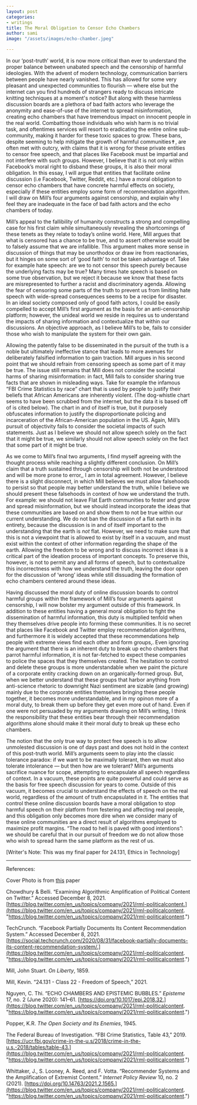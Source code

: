 ```yaml
---
layout: post
categories:
- writings
title: The Moral Obligation to Censor Echo Chambers
author: sami
image: "/assets/images/echo-chamber.jpeg"

---
```

In our ‘post-truth’ world, it is now more critical than ever to understand the proper balance between unabated speech and the censorship of harmful ideologies. With the advent of modern technology, communication barriers between people have nearly vanished. This has allowed for some very pleasant and unexpected communities to flourish — where else but the internet can you find hundreds of strangers ready to discuss intricate knitting techniques at a moment's notice? But along with these harmless discussion boards are a plethora of bad faith actors who leverage the anonymity and ease-of-use of the internet to spread misinformation, creating echo chambers that have tremendous impact on innocent people in the real world. Combatting those individuals who wish harm is no trivial task, and oftentimes services will resort to eradicating the entire online sub-community, making it harder for these toxic spaces to grow. These bans, despite seeming to help mitigate the growth of harmful communities✝, are often met with outcry, with claims that it is wrong for these private entities to censor free speech, and that places like Facebook must be impartial and not interfere with such groups. However, I believe that it is not only within Facebook’s moral right to disband these groups, it is also their moral obligation. In this essay, I will argue that entities that facilitate online discussion (i.e Facebook, Twitter, Reddit, etc.) have a moral obligation to censor echo chambers that have concrete harmful effects on society, especially if these entities employ some form of recommendation algorithm. I will draw on Mill’s four arguments against censorship, and explain why I feel they are inadequate in the face of bad faith actors and the echo chambers of today.

Mill’s appeal to the fallibility of humanity constructs a strong and compelling case for his first claim while simultaneously revealing the shortcomings of these tenets as they relate to today’s online world. Here, Mill argues that what is censored has a chance to be true, and to assert otherwise would be to falsely assume that we are infallible. This argument makes more sense in discussion of things that may be unorthodox or draw ire from reactionaries, but it hinges on some sort of ‘good faith’ to not be taken advantage of. Take for example hate speech: are we to not censor this speech purely because the underlying facts may be true? Many times hate speech is based on some true observation, but we reject it because we know that these facts are misrepresented to further a racist and discriminatory agenda. Allowing the fear of censoring some parts of the truth to prevent us from limiting hate speech with wide-spread consequences seems to be a recipe for disaster. In an ideal society composed only of good faith actors, I could be easily compelled to accept Mill’s first argument as the basis for an anti-censorship platform; however, the unideal world we reside in requires us to understand the impacts of sharing information and contextualize that within our discussions. An objective approach, as I believe Mill’s to be, fails to consider those who wish to manipulate the system for their own gain.

Allowing the patently false to be disseminated in the pursuit of the truth is a noble but ultimately ineffective stance that leads to more avenues for deliberately falsified information to gain traction. Mill argues in his second point that we should refrain from censoring speech as some part of it may be true. The issue still remains that Mill does not consider the societal harms of sharing misinformation: in fact, Mill fails to consider sharing true facts that are shown in misleading ways. Take for example the infamous “FBI Crime Statistics by race” chart that is used by people to justify their beliefs that African Americans are inherently violent. (The dog-whistle chart seems to have been scrubbed from the internet, but the data it is based off of is cited below). The chart in and of itself is true, but it purposely obfuscates information to justify the disproportionate policing and incarceration of the African-American population in the US. Again, Mill’s pursuit of objectivity fails to consider the societal impacts of such statements. Just as I believe we should not allow speech solely on the fact that it might be true, we similarly should not allow speech solely on the fact that some part of it might be true.

As we come to Mill’s final two arguments, I find myself agreeing with the thought process while reaching a slightly different conclusion. On Mill’s claim that a truth sustained through censorship will both not be understood and will be more prone to error,, I am in total agreement. However, I believe there is a slight disconnect, in which Mill believes we must allow falsehoods to persist so that people may better understand the truth, while I believe we should present these falsehoods in context of how we understand the truth. For example: we should not leave Flat Earth communities to fester and grow and spread misinformation, but we should instead incorporate the ideas that these communities are based on and show them to not be true within our current understanding. We do not ban the discussion of a flat earth in its entirety, because the discussion is in and of itself important to the understanding that the earth is _not_ flat. However, we need to make sure that this is not a viewpoint that is allowed to exist by itself in a vacuum, and must exist within the context of other information regarding the shape of the earth. Allowing the freedom to be wrong and to discuss incorrect ideas is a critical part of the ideation process of important concepts. To preserve this, however, is not to permit any and all forms of speech, but to contextualize this incorrectness with how we understand the truth, leaving the door open for the discussion of ‘wrong’ ideas while still dissuading the formation of echo chambers centered around these ideas.

Having discussed the moral duty of online discussion boards to control harmful groups within the framework of Mill’s four arguments against censorship, I will now bolster my argument outside of this framework. In addition to these entities having a general moral obligation to fight the dissemination of harmful information, this duty is multiplied tenfold when they themselves drive people into forming these communities. It is no secret that places like Facebook and Twitter employ recommendation algorithms, and furthermore it is widely accepted that these recommendations help people with extreme views find each other and form groups,. Even ignoring the argument that there is an inherent duty to break up echo chambers that parrot harmful information, it is not far-fetched to expect these companies to police the spaces that they themselves created. The hesitation to control and delete these groups is more understandable when we paint the picture of a corporate entity cracking down on an organically-formed group. But, when we better understand that these groups that harbor anything from anti-science rhetoric to downright Nazi sentiment are sizable (and growing) mainly due to the corporate entities themselves bringing these people together, it becomes more understandable, and in my opinon more of a moral duty, to break them up before they get even more out of hand. Even if one were not persuaded by my arguments drawing on Mill’s writing, I think the responsibility that these entities bear through their recommendation algorithms alone should make it their moral duty to break up these echo chambers.

The notion that the only true way to protect free speech is to allow unmolested discussion is one of days past and does not hold in the context of this post-truth world. Mill’s arguments seem to play into the classic tolerance paradox: if we want to be maximally tolerant, then we must also tolerate intolerance — but then how are we tolerant? Mill’s arguments sacrifice nuance for scope, attempting to encapsulate all speech regardless of context. In a vacuum, these points are quite powerful and could serve as the basis for free speech discussion for years to come. Outside of this vacuum, it becomes crucial to understand the effects of speech on the real world, regardless of the amount of truth encapsulated in it. The entities that control these online discussion boards have a moral obligation to stop harmful speech on their platform from festering and affecting real people, and this obligation only becomes more dire when we consider many of these online communities are a direct result of algorithms employed to maximize profit margins. “The road to hell is paved with good intentions”: we should be careful that in our pursuit of freedom we do not allow those who wish to spread harm the same platform as the rest of us.

\[Writer's Note: This was my final paper for 24.131, Ethics in Technology\]

***

References:

Cover Photo is from [this](https://royalsocietypublishing.org/doi/10.1098/rsos.181122) paper

Chowdhury & Belli. “Examining Algorithmic Amplification of Political Content on Twitter.” Accessed December 8, 2021. [https://blog.twitter.com/en_us/topics/company/2021/rml-politicalcontent.](https://blog.twitter.com/en_us/topics/company/2021/rml-politicalcontent. "https://blog.twitter.com/en_us/topics/company/2021/rml-politicalcontent.")

TechCrunch. “Facebook Partially Documents Its Content Recommendation System.” Accessed December 8, 2021. [https://social.techcrunch.com/2020/08/31/facebook-partially-documents-its-content-recommendation-system/.](https://blog.twitter.com/en_us/topics/company/2021/rml-politicalcontent. "https://blog.twitter.com/en_us/topics/company/2021/rml-politicalcontent.")

Mill, John Stuart. _On Liberty_, 1859.

Mill, Kevin. “24.131 - Class 22 - Freedom of Speech,” 2021.

Nguyen, C. Thi. “ECHO CHAMBERS AND EPISTEMIC BUBBLES.” _Episteme_ 17, no. 2 (June 2020): 141–61. [https://doi.org/10.1017/epi.2018.32.](https://blog.twitter.com/en_us/topics/company/2021/rml-politicalcontent. "https://blog.twitter.com/en_us/topics/company/2021/rml-politicalcontent.")

Popper, K.R. _The Open Society and Its Enemies_, 1945.

The Federal Bureau of Investigation. “FBI Crime Statistics, Table 43,” 2019. [https://ucr.fbi.gov/crime-in-the-u.s/2018/crime-in-the-u.s.-2018/tables/table-43.](https://blog.twitter.com/en_us/topics/company/2021/rml-politicalcontent. "https://blog.twitter.com/en_us/topics/company/2021/rml-politicalcontent.")

Whittaker, J., S. Looney, A. Reed, and F. Votta. “Recommender Systems and the Amplification of Extremist Content.” _Internet Policy Review_ 10, no. 2 (2021). [https://doi.org/10.14763/2021.2.1565.](https://blog.twitter.com/en_us/topics/company/2021/rml-politicalcontent. "https://blog.twitter.com/en_us/topics/company/2021/rml-politicalcontent.")